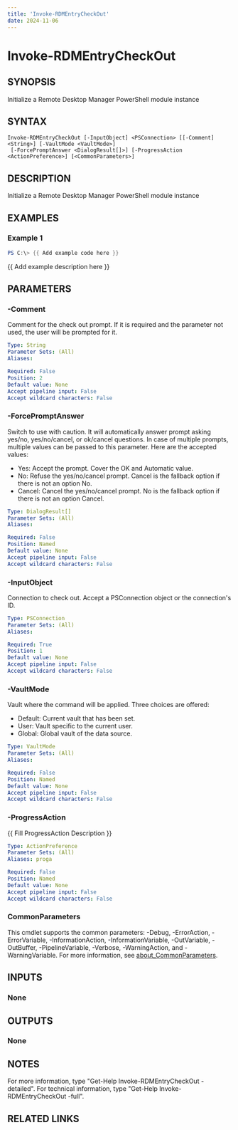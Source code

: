 ```yaml
---
title: 'Invoke-RDMEntryCheckOut'
date: 2024-11-06
---
```



# Invoke-RDMEntryCheckOut

## SYNOPSIS
Initialize a Remote Desktop Manager PowerShell module instance

## SYNTAX

```
Invoke-RDMEntryCheckOut [-InputObject] <PSConnection> [[-Comment] <String>] [-VaultMode <VaultMode>]
 [-ForcePromptAnswer <DialogResult[]>] [-ProgressAction <ActionPreference>] [<CommonParameters>]
```

## DESCRIPTION
Initialize a Remote Desktop Manager PowerShell module instance

## EXAMPLES

### Example 1
```powershell
PS C:\> {{ Add example code here }}
```

{{ Add example description here }}

## PARAMETERS

### -Comment
Comment for the check out prompt.
If it is required and the parameter not used, the user will be prompted for it.

```yaml
Type: String
Parameter Sets: (All)
Aliases:

Required: False
Position: 2
Default value: None
Accept pipeline input: False
Accept wildcard characters: False
```

### -ForcePromptAnswer
Switch to use with caution.
It will automatically answer prompt asking yes/no, yes/no/cancel, or ok/cancel questions.
In case of multiple prompts, multiple values can be passed to this parameter.
Here are the accepted values:
- Yes: Accept the prompt.
Cover the OK and Automatic value.
- No: Refuse the yes/no/cancel prompt.
Cancel is the fallback option if there is not an option No.
- Cancel: Cancel the yes/no/cancel prompt.
No is the fallback option if there is not an option Cancel.

```yaml
Type: DialogResult[]
Parameter Sets: (All)
Aliases:

Required: False
Position: Named
Default value: None
Accept pipeline input: False
Accept wildcard characters: False
```

### -InputObject
Connection to check out.
Accept a PSConnection object or the connection's ID.

```yaml
Type: PSConnection
Parameter Sets: (All)
Aliases:

Required: True
Position: 1
Default value: None
Accept pipeline input: False
Accept wildcard characters: False
```

### -VaultMode
Vault where the command will be applied.
Three choices are offered:
- Default: Current vault that has been set.
- User: Vault specific to the current user.
- Global: Global vault of the data source.

```yaml
Type: VaultMode
Parameter Sets: (All)
Aliases:

Required: False
Position: Named
Default value: None
Accept pipeline input: False
Accept wildcard characters: False
```

### -ProgressAction
{{ Fill ProgressAction Description }}

```yaml
Type: ActionPreference
Parameter Sets: (All)
Aliases: proga

Required: False
Position: Named
Default value: None
Accept pipeline input: False
Accept wildcard characters: False
```

### CommonParameters
This cmdlet supports the common parameters: -Debug, -ErrorAction, -ErrorVariable, -InformationAction, -InformationVariable, -OutVariable, -OutBuffer, -PipelineVariable, -Verbose, -WarningAction, and -WarningVariable. For more information, see [about_CommonParameters](http://go.microsoft.com/fwlink/?LinkID=113216).

## INPUTS

### None
## OUTPUTS

### None
## NOTES
For more information, type "Get-Help Invoke-RDMEntryCheckOut -detailed".
For technical information, type "Get-Help Invoke-RDMEntryCheckOut -full".

## RELATED LINKS
